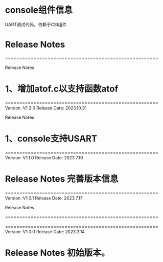 # console组件信息
UART调试代码。依赖于CSI组件

# Release Notes
======================================================


Release Notes

1、增加atof.c以支持函数atof
======================================================
======================================================
Version: V1.2.0
Release Date: 2023.10.31

Release Notes

1、console支持USART
======================================================
======================================================
Version: V1.1.0
Release Date: 2023.7.19

Release Notes
完善版本信息
======================================================

======================================================
Version: V1.0.1
Release Date: 2023.7.17

Release Notes

======================================================

======================================================
Version: V1.0.0
Release Date: 2023.3.14

Release Notes
初始版本。
======================================================



